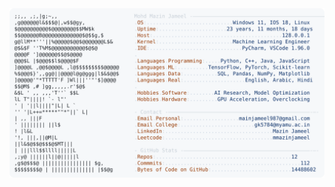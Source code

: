 <picture>
  <source srcset="https://raw.githubusercontent.com/mmazinjameel/mmazinjameel/main/dark_mode.svg?v=1761207313" media="(prefers-color-scheme: dark)">
  <img src="https://raw.githubusercontent.com/mmazinjameel/mmazinjameel/main/light_mode.svg?v=1761207313">
</picture>
